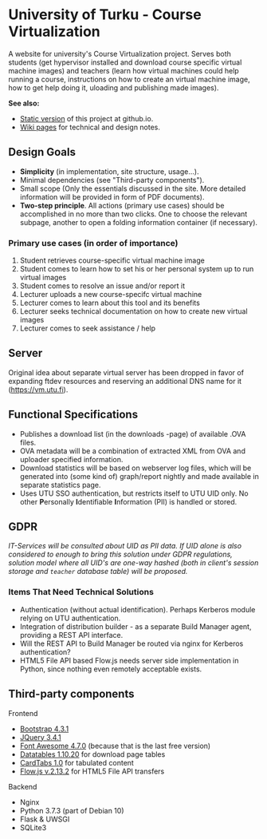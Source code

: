# University of Turku - Course Virtualization

A website for university's Course Virtualization project. Serves both students (get hypervisor installed and download course specific virtual machine images) and teachers (learn how virtual machines could help running a course, instructions on how to create an virtual machine image, how to get help doing it, uloading and publishing made images).

**See also:**

  * [Static version](https://jasata.github.io/utu-vm-site/html/) of this project at github.io.
  * [Wiki pages](https://github.com/Jasata/utu-vm-site/wiki) for technical and design notes.

## Design Goals

 - **Simplicity** (in implementation, site structure, usage...).
 - Minimal dependencies (see "Third-party components").
 - Small scope (Only the essentials discussed in the site. More detailed information will be provided in form of PDF documents).
 - **Two-step principle**. All actions (primary use cases) should be accomplished in no more than two clicks. One to choose the relevant subpage, another to open a folding information container (if necessary).
 
### Primary use cases (in order of importance)
 1. Student retrieves course-specific virtual machine image
 2. Student comes to learn how to set his or her personal system up to run virtual images
 3. Student comes to resolve an issue and/or report it
 4. Lecturer uploads a new course-specifc virtual machine
 5. Lecturer comes to learn about this tool and its benefits
 6. Lecturer seeks technical documentation on how to create new virtual images
 7. Lecturer comes to seek assistance / help


## Server

Original idea about separate virtual server has been dropped in favor of expanding ftdev resources and reserving an additional DNS name for it (https://vm.utu.fi).

## Functional Specifications

 - Publishes a download list (in the downloads -page) of available .OVA files.
 - OVA metadata will be a combination of extracted XML from OVA and uploader specified information.
 - Download statistics will be based on webserver log files, which will be generated into (some kind of) graph/report nightly and made available in separate statistics page.
 - Uses UTU SSO authentication, but restricts itself to UTU UID only. No other **P**ersonally **I**dentifiable **I**nformation (PII) is handled or stored.

## GDPR

*IT-Services will be consulted about UID as PII data. If UID alone is also considered to enough to bring this solution under GDPR regulations, solution model where all UID's are one-way hashed (both in client's session storage and `teacher` database table) will be proposed.*

### Items That Need Technical Solutions

 - Authentication (without actual identification). Perhaps Kerberos module relying on UTU authentication.
 - Integration of distribution builder - as a separate Build Manager agent, providing a REST API interface.
 - Will the REST API to Build Manager be routed via nginx for Kerberos authentication?
 - HTML5 File API based Flow.js needs server side implementation in Python, since nothing even remotely acceptable exists.

## Third-party components

Frontend
 - [Bootstrap 4.3.1](https://getbootstrap.com/docs/4.3/getting-started/introduction/)
 - [JQuery 3.4.1](https://jquery.com/download/)
 - [Font Awesome 4.7.0](https://fontawesome.com/v4.7.0/) (because that is the last free version)
 - [Datatables 1.10.20](https://datatables.net/) for download page tables
 - [CardTabs 1.0](https://github.com/blekerfeld/CardTabs) for tabulated content
 - [Flow.js v.2.13.2](https://github.com/flowjs/flow.js/) for HTML5 File API transfers
 
Backend
 - Nginx
 - Python 3.7.3 (part of Debian 10)
 - Flask & UWSGI
 - SQLite3

